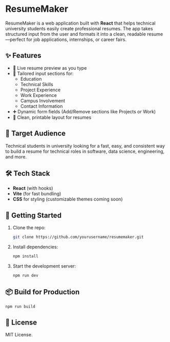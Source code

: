 # ResumeMaker

ResumeMaker is a web application built with **React** that helps technical university students easily create professional resumes. The app takes structured input from the user and formats it into a clean, readable resume—perfect for job applications, internships, or career fairs.

## ✨ Features

- 📄 Live resume preview as you type  
- 🧠 Tailored input sections for:
  - Education
  - Technical Skills
  - Project Experience
  - Work Experience
  - Campus Involvement
  - Contact Information
- ➕ Dynamic form fields (Add/Remove sections like Projects or Work)
- 🎨 Clean, printable layout for resumes

## 🎯 Target Audience

Technical students in university looking for a fast, easy, and consistent way to build a resume for technical roles in software, data science, engineering, and more.

## 🛠 Tech Stack

- **React** (with hooks)
- **Vite** (for fast bundling)
- **CSS** for styling (customizable themes coming soon)

## 🚀 Getting Started

1. Clone the repo:
   ```bash
   git clone https://github.com/yourusername/resumemaker.git
   ```
2. Install dependencies:
   ```bash
   npm install
   ```
3. Start the development server:
   ```bash
   npm run dev
   ```

## 📦 Build for Production

```bash
npm run build
```

## 🧾 License

MIT License.
